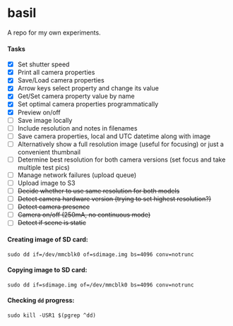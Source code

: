 # basil

A repo for my own experiments.


#### Tasks

- [x] Set shutter speed
- [x] Print all camera properties
- [x] Save/Load camera properties
- [x] Arrow keys select property and change its value
- [x] Get/Set camera property value by name
- [x] Set optimal camera properties programmatically
- [x] Preview on/off
- [ ] Save image locally
- [ ] Include resolution and notes in filenames
- [ ] Save camera properties, local and UTC datetime along with image
- [ ] Alternatively show a full resolution image (useful for focusing) or just a convenient thumbnail
- [ ] Determine best resolution for both camera versions (set focus and take multiple test pics)
- [ ] Manage network failures (upload queue)
- [ ] Upload image to S3
- [ ] ~~Decide whether to use same resolution for both models~~
- [ ] ~~Detect camera hardware version (trying to set highest resolution?)~~
- [ ] ~~Detect camera presence~~
- [ ] ~~Camera on/off (250mA, no continuous mode)~~
- [ ] ~~Detect if scene is static~~

#### Creating image of SD card:
```
sudo dd if=/dev/mmcblk0 of=sdimage.img bs=4096 conv=notrunc
```

#### Copying image to SD card:
```
sudo dd if=sdimage.img of=/dev/mmcblk0 bs=4096 conv=notrunc
```

#### Checking `dd` progress:
```
sudo kill -USR1 $(pgrep ^dd)
```





